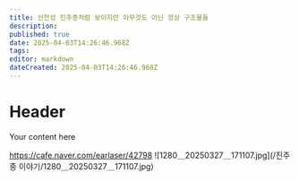```yaml
---
title: 선천성 진주종처럼 보이지만 아무것도 아닌 정상 구조물들 
description: 
published: true
date: 2025-04-03T14:26:46.968Z
tags: 
editor: markdown
dateCreated: 2025-04-03T14:26:46.968Z
---
```


# Header
Your content here


https://cafe.naver.com/earlaser/42798
![1280＿20250327＿171107.jpg](/진주종 이야기/1280＿20250327＿171107.jpg)